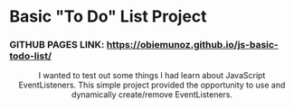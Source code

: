 # Basic "To Do" List Project
### GITHUB PAGES LINK: https://obiemunoz.github.io/js-basic-todo-list/

<p align="center">I wanted to test out some things I had learn about JavaScript EventListeners. This simple project provided the opportunity to use and dynamically create/remove EventListeners.</p>